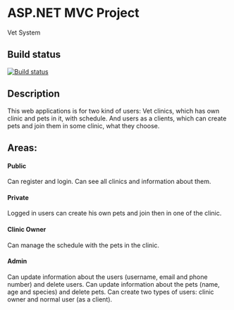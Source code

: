 # ASP.NET MVC Project

Vet System

## Build status
[![Build status](https://ci.appveyor.com/api/projects/status/gqj5k0045vv0ayk8?svg=true)](https://ci.appveyor.com/project/g-yonchev/vetsystem)

## Description

This web applications is for two kind of users: Vet clinics, which has own clinic and pets in it, with schedule. And users as a clients, which can create pets and join them in some clinic, what they choose.

##  Areas:

#### Public 

Can register and login. Can see all clinics and information about them.

#### Private

Logged in users can create his own pets and join then in one of the clinic.

#### Clinic Owner 

Can manage the schedule with the pets in the clinic.

#### Admin

Can update information about the users (username, email and phone number) and delete users.
Can update information about the pets (name, age and species) and delete pets.
Can create two types of users: clinic owner and normal user (as a client).

